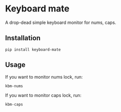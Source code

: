 # Keyboard mate

A drop-dead simple keyboard monitor for nums, caps.

## Installation

```
pip install keyboard-mate
```

## Usage

If you want to monitor nums lock, run:

```
kbm-nums
```

If you want to monitor caps lock, run:

```
kbm-caps
```